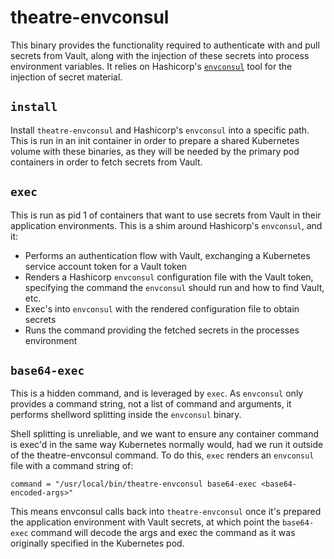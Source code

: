 # theatre-envconsul

[envconsul]: https://github.com/hashicorp/envconsul

This binary provides the functionality required to authenticate with and pull
secrets from Vault, along with the injection of these secrets into process
environment variables. It relies on Hashicorp's [`envconsul`][envconsul] tool
for the injection of secret material.

## `install`

Install `theatre-envconsul` and Hashicorp's `envconsul` into a specific path.
This is run in an init container in order to prepare a shared Kubernetes volume
with these binaries, as they will be needed by the primary pod containers in
order to fetch secrets from Vault.

## `exec`

This is run as pid 1 of containers that want to use secrets from Vault in their
application environments. This is a shim around Hashicorp's `envconsul`, and it:

- Performs an authentication flow with Vault, exchanging a Kubernetes service
  account token for a Vault token
- Renders a Hashicorp `envconsul` configuration file with the Vault token,
  specifying the command the `envconsul` should run and how to find Vault, etc.
- Exec's into `envconsul` with the rendered configuration file to obtain secrets
- Runs the command providing the fetched secrets in the processes environment

## `base64-exec`

This is a hidden command, and is leveraged by `exec`. As `envconsul` only
provides a command string, not a list of command and arguments, it performs
shellword splitting inside the `envconsul` binary.

Shell splitting is unreliable, and we want to ensure any container command is
exec'd in the same way Kubernetes normally would, had we run it outside of the
theatre-envconsul command. To do this, `exec` renders an `envconsul` file with a
command string of:

```
command = "/usr/local/bin/theatre-envconsul base64-exec <base64-encoded-args>"
```

This means envconsul calls back into `theatre-envconsul` once it's prepared the
application environment with Vault secrets, at which point the `base64-exec`
command will decode the args and exec the command as it was originally specified
in the Kubernetes pod.
